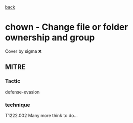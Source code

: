 [back](../index.md)
# chown - Change file or folder ownership and group
Cover by sigma :x: 
## MITRE
### Tactic
defense-evasion
### technique
T1222.002
Many more think to do...